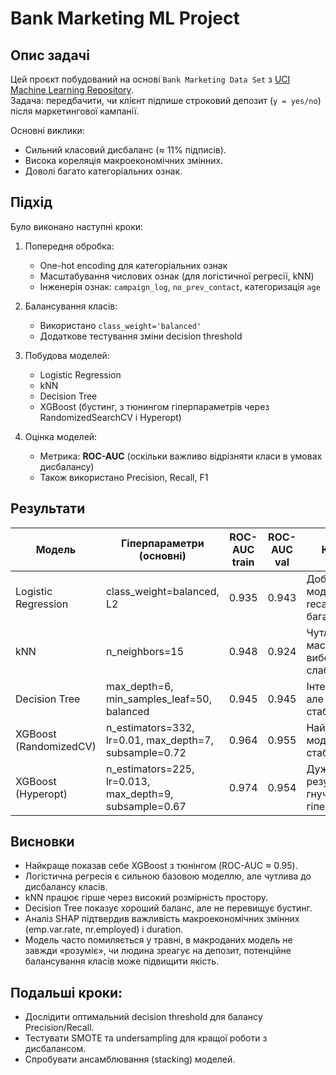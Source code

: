 # Bank Marketing ML Project

## Опис задачі
Цей проєкт побудований на основі `Bank Marketing Data Set` з [UCI Machine Learning Repository](https://archive.ics.uci.edu/ml/datasets/Bank+Marketing).  
Задача: передбачити, чи клієнт підпише строковий депозит (`y = yes/no`) після маркетингової кампанії.  

Основні виклики:
- Сильний класовий дисбаланс (≈ 11% підписів).
- Висока кореляція макроекономічних змінних.
- Доволі багато категоріальних ознак.

## Підхід
Було виконано наступні кроки:
1. Попередня обробка:
   - One-hot encoding для категоріальних ознак
   - Масштабування числових ознак (для логістичної регресії, kNN)
   - Інженерія ознак: `campaign_log`, `no_prev_contact`, категоризація `age`

2. Балансування класів:
   - Використано `class_weight='balanced'`
   - Додаткове тестування зміни decision threshold

3. Побудова моделей:
   - Logistic Regression
   - kNN
   - Decision Tree
   - XGBoost (бустинг, з тюнингом гіперпараметрів через RandomizedSearchCV і Hyperopt)

4. Оцінка моделей:
   - Метрика: **ROC-AUC** (оскільки важливо відрізняти класи в умовах дисбалансу)
   - Також використано Precision, Recall, F1

## Результати
| Модель                | Гіперпараметри (основні)                          | ROC-AUC train | ROC-AUC val | Коментар |
|------------------------|---------------------------------------------------|---------------|-------------|----------|
| Logistic Regression    | class_weight=balanced, L2                         | 0.935         | 0.943       | Добра базова модель, висока recall, але багато FP |
| kNN                   | n_neighbors=15                                    | 0.948         | 0.924       | Чутлива до масштабу і вибору k, слабша на val |
| Decision Tree          | max_depth=6, min_samples_leaf=50, balanced        | 0.945         | 0.945       | Інтерпретована, але менш стабільна |
| XGBoost (RandomizedCV) | n_estimators=332, lr=0.01, max_depth=7, subsample=0.72 | 0.964         | 0.955       | Найкраща модель, стабільна |
| XGBoost (Hyperopt)     | n_estimators=225, lr=0.013, max_depth=9, subsample=0.67 | 0.974         | 0.954       | Дуже схожий результат, гнучкий пошук гіперпараметрів |

## Висновки
- Найкраще показав себе XGBoost з тюнінгом (ROC-AUC ≈ 0.95).
- Логістична регресія є сильною базовою моделлю, але чутлива до дисбалансу класів.
- kNN працює гірше через високий розмірність простору.
- Decision Tree показує хороший баланс, але не перевищує бустинг.
- Аналіз SHAP підтвердив важливість макроекономічних змінних (emp.var.rate, nr.employed) і duration.
- Модель часто помиляється у травні, в макроданих модель не завжди «розуміє», чи людина зреагує на депозит, потенційне балансування класів може підвищити якість.

## Подальші кроки:
- Дослідити оптимальний decision threshold для балансу Precision/Recall.
- Тестувати SMOTE та undersampling для кращої роботи з дисбалансом.
- Спробувати ансамблювання (stacking) моделей.
